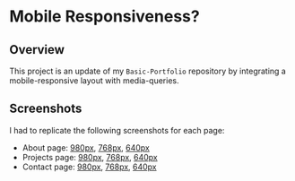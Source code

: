 # Mobile Responsiveness?

## Overview

This project is an update of my `Basic-Portfolio` repository by integrating a mobile-responsive layout with media-queries.

## Screenshots 

I had to replicate the following screenshots for each page:

* About page: [980px](assets/images/980-index.jpg), [768px](assets/images/768-index.jpg), [640px](assets/images/640-index.jpg)
* Projects page: [980px](assets/images/980-portfolio.jpg), [768px](assets/images/768-portfolio.jpg), [640px](assets/images/640-portfolio.jpg)
* Contact page: [980px](assets/images/980-contact.jpg), [768px](assets/images/768-contact.jpg), [640px](assets/images/640-contact.jpg)
